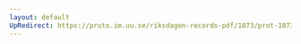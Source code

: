 ```yaml
---
layout: default
UpRedirect: https://pruto.im.uu.se/riksdagen-records-pdf/1873/prot-1873--fk--524/prot-1873--fk--524_004.pdf
---
```

